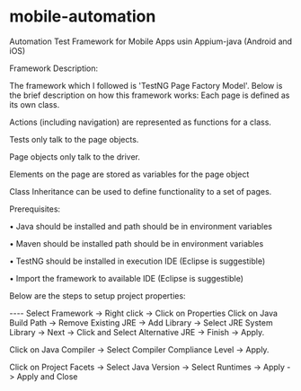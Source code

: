 # mobile-automation
Automation Test Framework for Mobile Apps usin Appium-java (Android and iOS) 

Framework Description:

The framework which I followed is 'TestNG Page Factory Model'. Below is the brief description on how this framework works:
Each page is defined as its own class.

Actions (including navigation) are represented as functions for a class.

Tests only talk to the page objects.

Page objects only talk to the driver.

Elements on the page are stored as variables for the page object

Class Inheritance can be used to define functionality to a set of pages.


 Prerequisites:
 
•	Java should be installed and path should be in environment variables

•	Maven  should be installed path should be in environment variables

•	TestNG should be installed in execution IDE (Eclipse is suggestible)

•	Import the framework to available IDE (Eclipse is suggestible)

 
Below are the steps to setup project properties:  

---- Select Framework -> Right click -> Click on Properties 
Click on Java Build Path -> Remove Existing JRE -> Add Library -> Select JRE System Library -> Next -> Click and Select Alternative JRE -> Finish -> Apply. 

Click on Java Compiler -> Select Compiler Compliance Level -> Apply.

Click on Project Facets -> Select Java Version -> Select Runtimes -> Apply -> Apply and Close 

